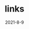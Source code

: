 ---
layout: links
title: links
date: 2021-8-9
keywords: 友人帐
description: 
comments: true
photos: https://cdn.jsdelivr.net/gh/honjun/cdn@1.4/img/banner/links.jpg
links:
  - group: 本站其他站点
    desc: 其他项目
    items:
    - url: https://www.arsrna.cn
      img: https://cdn.jsdelivr.net/gh/ArSrNa/CDN/linkv_img/cop/arsrna.webp
      name: Ar-Sr-Na 主站
      desc: 女装只有cos90°次和tan90°次

    - url: https://ysncir.cn
      img: https://www.arsrna.cn/elec/logo.png
      name: Ar-Sr-Na 半导体
      desc: We shape passionate of every electron
      
    - url: https://www.arlearn.ltd
      img: https://cdn.jsdelivr.net/gh/ArSrNa/CDN/linkv_img/cop/arsrna.webp
      name: Ar-Sr-Na 学习中心
      desc: 女装只有cos90°次和tan90°次
    
  - group: 来自博客站的互链
    desc: 欢迎交换友链 ꉂ(ˊᗜˋ)
    items:
    - url: https://tsukisou.ink/
      img: https://video.drblack-system.com/logo.jpg
      name: DrBlackの自言自语
      desc: 「その手を離すのでしょう 優しい笑みできっと」

    - url: https://www.saroin.com
      img: https://cdn.jsdelivr.net/gh/ArSrNa/CDN/linkv_img/cop/saroin.com.webp
      name: 鲸一
      desc: 希望是件美好的事，也许是世间最美好的东西，而美好的事物永不消逝!

    - url: https://www.shiumrna.com
      img: https://cdn.jsdelivr.net/gh/ArSrNa/CDN/linkv_img/shiumma.com.png
      name: 是UMR呐的可可爱爱岛
      desc: 学习、科研、数码、医药内容分享～

    - url: https://echeverra.cn/
      img: https://cdn.jsdelivr.net/gh/echeverra/img@main/resource/thmub.jpg
      name: echeverra
      desc: Let`s go, together.


      
  - group: 请及时更改
    desc: 按照邮件建议进行更改
    items:
    
    - url: https://www.yamatu.top/
      img: https://pans.yamatu.top/api/v3/file/get/2/QQ%E5%9B%BE%E7%89%8720210819082501.jpg?sign=i-N035OwZi427mfIGLeNDc0JdZgyriPEK3G6t1IxOVI%3D%3A0
      name: yamatublog
      desc: 萌新不是大佬


      
---